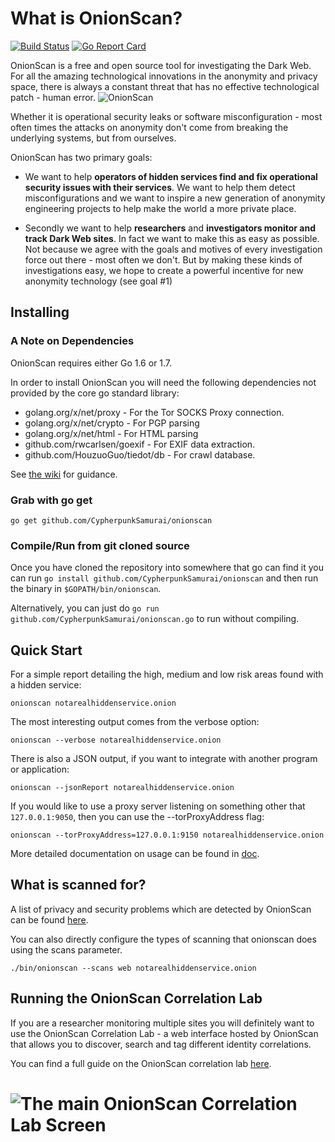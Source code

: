 # What is OnionScan?


[![Build Status](https://travis-ci.org/CypherpunkSamurai/onionscan.svg?branch=onionscan-0.2)](https://travis-ci.org/CypherpunkSamurai/onionscan) [![Go Report Card](https://goreportcard.com/badge/github.com/CypherpunkSamurai/onionscan)](https://goreportcard.com/report/github.com/CypherpunkSamurai/onionscan)

OnionScan is a free and open source tool for investigating the Dark Web. For all
the amazing technological innovations in the anonymity and privacy space, there 
is always a constant threat that has no effective technological patch - human
error. <img src="templates/images/logo.png" title="OnionScan"/>

Whether it is operational security leaks or software misconfiguration - most
often times the attacks on anonymity don't come from breaking the underlying
systems, but from ourselves.

OnionScan has two primary goals:

* We want to help **operators of hidden services find and fix operational security 
 issues with their services**. We want to help them detect misconfigurations and we
 want to inspire a new generation of anonymity engineering projects to help make
 the world a more private place.
  
* Secondly we want to help **researchers** and **investigators monitor and track  Dark Web sites**.
 In fact we want to make this as easy as possible. Not because we agree with the 
 goals and motives of every investigation force out there - most often we don't.
 But by making these kinds of investigations easy, we hope to create a powerful
 incentive for new anonymity technology (see goal #1)

## Installing

### A Note on Dependencies

OnionScan requires either Go 1.6 or 1.7.

In order to install OnionScan you will need the following dependencies not 
provided by the core go standard library:

* golang.org/x/net/proxy - For the Tor SOCKS Proxy connection.
* golang.org/x/net/crypto - For PGP parsing
* golang.org/x/net/html - For HTML parsing
* github.com/rwcarlsen/goexif - For EXIF data extraction.
* github.com/HouzuoGuo/tiedot/db - For crawl database.

See <a href="https://github.com/CypherpunkSamurai/onionscan/wiki">the wiki</a> for guidance.

### Grab with go get

`go get github.com/CypherpunkSamurai/onionscan`

### Compile/Run from git cloned source

Once you have cloned the repository into somewhere that go can find it you can
run `go install github.com/CypherpunkSamurai/onionscan` and then run the binary in `$GOPATH/bin/onionscan`.

Alternatively, you can just do `go run github.com/CypherpunkSamurai/onionscan.go` to run without compiling.

## Quick Start

For a simple report detailing the high, medium and low risk areas found with a
hidden service:

`onionscan notarealhiddenservice.onion`

The most interesting output comes from the verbose option:

`onionscan --verbose notarealhiddenservice.onion`

There is also a JSON output, if you want to integrate with another program or 
application:

`onionscan --jsonReport notarealhiddenservice.onion`

If you would like to use a proxy server listening on something other that 
`127.0.0.1:9050`, then you can use the --torProxyAddress flag:

`onionscan --torProxyAddress=127.0.0.1:9150 notarealhiddenservice.onion`

More detailed documentation on usage can be found in [doc](doc/README.md).

## What is scanned for?

A list of privacy and security problems which are detected by OnionScan can be
found [here](doc/what-is-scanned-for.md).

You can also directly configure the types of scanning that onionscan does using
the scans parameter.

`./bin/onionscan --scans web notarealhiddenservice.onion`

## Running the OnionScan Correlation Lab

If you are a researcher monitoring multiple sites you will definitely want to use
the OnionScan Correlation Lab - a web interface hosted by OnionScan that allows
you to discover, search and tag different identity correlations.

You can find a full guide on the OnionScan correlation lab [here](doc/correlation-lab.md).

# <img src="./doc/images/correlation-lab-main.png" title="The main OnionScan Correlation Lab Screen"/>


